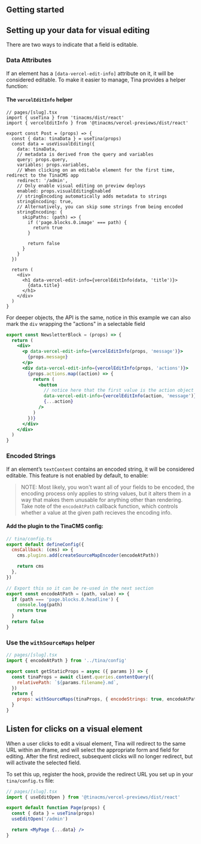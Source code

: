 ## Getting started

## Setting up your data for visual editing

There are two ways to indicate that a field is editable.

### Data Attributes

If an element has a `[data-vercel-edit-info]` attribute on it, it will be considered editable. To make it easier to manage, Tina provides a helper function:

#### The `vercelEditInfo` helper

```tsx
// pages/[slug].tsx
import { useTina } from 'tinacms/dist/react'
import { vercelEditInfo } from '@tinacms/vercel-previews/dist/react'

export const Post = (props) => {
  const { data: tinaData } = useTina(props)
  const data = useVisualEditing({
    data: tinaData,
    // metadata is derived from the query and variables
    query: props.query,
    variables: props.variables,
    // When clicking on an editable element for the first time, redirect to the TinaCMS app
    redirect: '/admin',
    // Only enable visual editing on preview deploys
    enabled: props.visualEditingEnabled
    // stringEncoding automatically adds metadata to strings
    stringEncoding: true,
    // Alternatively, you can skip some strings from being encoded
    stringEncoding: {
      skipPaths: (path) => {
        if ('page.blocks.0.image' === path) {
          return true
        }

        return false
      }
    }
  })

  return (
    <div>
      <h1 data-vercel-edit-info={vercelEditInfo(data, 'title')}>
        {data.title}
      </h1>
    </div>
  )
}
```

For deeper objects, the API is the same, notice in this example we can also mark the
`div` wrapping the "actions" in a selectable field

```jsx
export const NewsletterBlock = (props) => {
  return (
    <div>
      <p data-vercel-edit-info={vercelEditInfo(props, 'message')}>
        {props.message}
      </p>
      <div data-vercel-edit-info={vercelEditInfo(props, 'actions')}>
        {props.actions.map((action) => {
          return (
            <button
              // notice here that the first value is the action object
              data-vercel-edit-info={vercelEditInfo(action, 'message')}
              {...action}
            />
          )
        })}
      </div>
    </div>
  )
}
```

### Encoded Strings

If an element’s `textContent` contains an encoded string, it will be considered editable.
This feature is not enabled by default, to enable:

> NOTE: Most likely, you won't want all of your fields to be encoded, the encoding process
> only applies to string values, but it alters them in a way that makes them unusable for
> anything other than rendering. Take note of the `encodeAtPath` callback function, which
> controls whether a value at the given path recieves the encoding info.

#### Add the plugin to the TinaCMS config:

```js
// tina/config.ts
export default defineConfig({
  cmsCallback: (cms) => {
    cms.plugins.add(createSourceMapEncoder(encodeAtPath))

    return cms
  },
})

// Export this so it can be re-used in the next section
export const encodeAtPath = (path, value) => {
  if (path === 'page.blocks.0.headline') {
    console.log(path)
    return true
  }
  return false
}
```

### Use the `withSourceMaps` helper

```js
// pages/[slug].tsx
import { encodeAtPath } from '../tina/config'

export const getStaticProps = async ({ params }) => {
  const tinaProps = await client.queries.contentQuery({
    relativePath: `${params.filename}.md`,
  })
  return {
    props: withSourceMaps(tinaProps, { encodeStrings: true, encodeAtPath }),
  }
}
```

## Listen for clicks on a visual element

When a user clicks to edit a visual element, Tina will redirect to the same URL
within an iframe, and will select the appropriate form and field for editing. After
the first redirect, subsequent clicks will no longer redirect, but will activate
the selected field.

To set this up, register the hook, provide the redirect URL you set up
in your `tina/config.ts` file:

```jsx
// pages/[slug].tsx
import { useEditOpen } from '@tinacms/vercel-previews/dist/react'

export default function Page(props) {
  const { data } = useTina(props)
  useEditOpen('/admin')

  return <MyPage {...data} />
}
```
